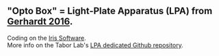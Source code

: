 
## "Opto Box" = Light-Plate Apparatus (LPA) from [Gerhardt 2016](https://www.nature.com/articles/srep35363).
Coding on the [Iris Software](http://taborlab.github.io/Iris/). <br/>
More info on the Tabor Lab's [LPA dedicated Github repository](https://github.com/taborlab/LPA-hardware).
